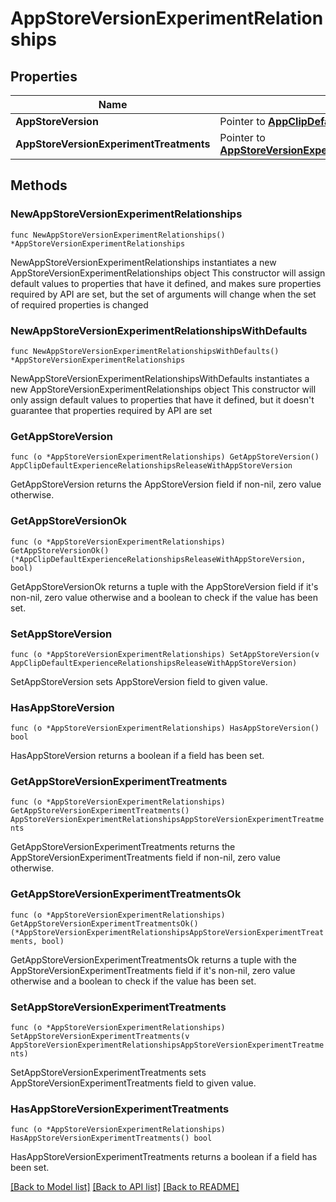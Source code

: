 # AppStoreVersionExperimentRelationships

## Properties

Name | Type | Description | Notes
------------ | ------------- | ------------- | -------------
**AppStoreVersion** | Pointer to [**AppClipDefaultExperienceRelationshipsReleaseWithAppStoreVersion**](AppClipDefaultExperienceRelationshipsReleaseWithAppStoreVersion.md) |  | [optional] 
**AppStoreVersionExperimentTreatments** | Pointer to [**AppStoreVersionExperimentRelationshipsAppStoreVersionExperimentTreatments**](AppStoreVersionExperimentRelationshipsAppStoreVersionExperimentTreatments.md) |  | [optional] 

## Methods

### NewAppStoreVersionExperimentRelationships

`func NewAppStoreVersionExperimentRelationships() *AppStoreVersionExperimentRelationships`

NewAppStoreVersionExperimentRelationships instantiates a new AppStoreVersionExperimentRelationships object
This constructor will assign default values to properties that have it defined,
and makes sure properties required by API are set, but the set of arguments
will change when the set of required properties is changed

### NewAppStoreVersionExperimentRelationshipsWithDefaults

`func NewAppStoreVersionExperimentRelationshipsWithDefaults() *AppStoreVersionExperimentRelationships`

NewAppStoreVersionExperimentRelationshipsWithDefaults instantiates a new AppStoreVersionExperimentRelationships object
This constructor will only assign default values to properties that have it defined,
but it doesn't guarantee that properties required by API are set

### GetAppStoreVersion

`func (o *AppStoreVersionExperimentRelationships) GetAppStoreVersion() AppClipDefaultExperienceRelationshipsReleaseWithAppStoreVersion`

GetAppStoreVersion returns the AppStoreVersion field if non-nil, zero value otherwise.

### GetAppStoreVersionOk

`func (o *AppStoreVersionExperimentRelationships) GetAppStoreVersionOk() (*AppClipDefaultExperienceRelationshipsReleaseWithAppStoreVersion, bool)`

GetAppStoreVersionOk returns a tuple with the AppStoreVersion field if it's non-nil, zero value otherwise
and a boolean to check if the value has been set.

### SetAppStoreVersion

`func (o *AppStoreVersionExperimentRelationships) SetAppStoreVersion(v AppClipDefaultExperienceRelationshipsReleaseWithAppStoreVersion)`

SetAppStoreVersion sets AppStoreVersion field to given value.

### HasAppStoreVersion

`func (o *AppStoreVersionExperimentRelationships) HasAppStoreVersion() bool`

HasAppStoreVersion returns a boolean if a field has been set.

### GetAppStoreVersionExperimentTreatments

`func (o *AppStoreVersionExperimentRelationships) GetAppStoreVersionExperimentTreatments() AppStoreVersionExperimentRelationshipsAppStoreVersionExperimentTreatments`

GetAppStoreVersionExperimentTreatments returns the AppStoreVersionExperimentTreatments field if non-nil, zero value otherwise.

### GetAppStoreVersionExperimentTreatmentsOk

`func (o *AppStoreVersionExperimentRelationships) GetAppStoreVersionExperimentTreatmentsOk() (*AppStoreVersionExperimentRelationshipsAppStoreVersionExperimentTreatments, bool)`

GetAppStoreVersionExperimentTreatmentsOk returns a tuple with the AppStoreVersionExperimentTreatments field if it's non-nil, zero value otherwise
and a boolean to check if the value has been set.

### SetAppStoreVersionExperimentTreatments

`func (o *AppStoreVersionExperimentRelationships) SetAppStoreVersionExperimentTreatments(v AppStoreVersionExperimentRelationshipsAppStoreVersionExperimentTreatments)`

SetAppStoreVersionExperimentTreatments sets AppStoreVersionExperimentTreatments field to given value.

### HasAppStoreVersionExperimentTreatments

`func (o *AppStoreVersionExperimentRelationships) HasAppStoreVersionExperimentTreatments() bool`

HasAppStoreVersionExperimentTreatments returns a boolean if a field has been set.


[[Back to Model list]](../README.md#documentation-for-models) [[Back to API list]](../README.md#documentation-for-api-endpoints) [[Back to README]](../README.md)


